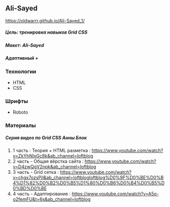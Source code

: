 ## Ali-Sayed
https://oldwarrr.github.io/Ali-Sayed_1/

##### Цель: тренировка навыков Grid CSS
##### Макет: Ali-Sayed
##### Адаптивный +

### Технологии

- HTML
- CSS

### Шрифты

- Roboto

### Материалы

##### Серия видео по Grid CSS Анны Блок
1. 1 часть : Теория + HTML разметка : https://www.youtube.com/watch?v=ZkYhNIxGc8k&ab_channel=loftblog 
2. 2 часть - Общая вёрстка сайта : https://www.youtube.com/watch?v=D4zwQgV2npk&ab_channel=loftblog 
3. 3 часть - Grid сетка : https://www.youtube.com/watch?v=chgx7ozsPiI&ab_channel=loftblogloftblog%D0%9F%D0%BE%D0%B4%D1%82%D0%B2%D0%B5%D1%80%D0%B6%D0%B4%D0%B5%D0%BD%D0%BE
4. 4 часть - Адаптирование : https://www.youtube.com/watch?v=A5o-o2femFU&t=6s&ab_channel=loftblog

